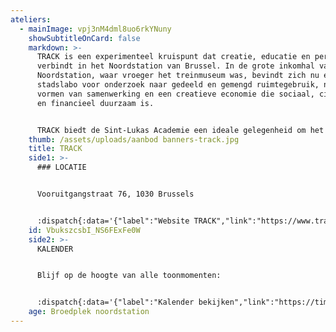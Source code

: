 ```yaml
---
ateliers:
  - mainImage: vpj3nM4dml8uo6rkYNuny
    showSubtitleOnCard: false
    markdown: >-
      TRACK is een experimenteel kruispunt dat creatie, educatie en performance
      verbindt in het Noordstation van Brussel. In de grote inkomhal van het
      Noordstation, waar vroeger het treinmuseum was, bevindt zich nu een
      stadslabo voor onderzoek naar gedeeld en gemengd ruimtegebruik, nieuwe
      vormen van samenwerking en een creatieve economie die sociaal, circulair
      en financieel duurzaam is.


      TRACK biedt de Sint-Lukas Academie een ideale gelegenheid om het werken in situ te onderzoeken en stimuleren; een toon- en maakplek. De ruimte in het Noordstation spreekt tot de verbeelding. Wat gebeurt er als we ateliers hier organiseren en hier in residentie gaan? De semi-publieke ruimte leent zich goed tot het tonen van een proces en eindproducten. In TRACK is ook de mogelijkheid om met verschillende ateliers tegelijkertijd te werken aan cross-over projecten. Daarnaast kan je bij ons een expo-traject volgen waarbij je onder begeleiding de mogelijkheden van het presenteren en cureren van artistiek werk verkent. Het eindproduct van dit traject kan je bewonderen in mei op onze jaarlijkse expo, in TRACK.
    thumb: /assets/uploads/aanbod banners-track.jpg
    title: TRACK
    side1: >-
      ### LOCATIE


      Vooruitgangstraat 76, 1030 Brussels


      :dispatch{:data='{"label":"Website TRACK","link":"https://www.track.brussels/nl-be"}' type='Link'}
    id: VbukszcsbI_NS6FExFe0W
    side2: >-
      KALENDER


      Blijf op de hoogte van alle toonmomenten:


      :dispatch{:data='{"label":"Kalender bekijken","link":"https://timetreeapp.com/public_calendars/sintlukasacademie"}' type='Link'}
    age: Broedplek noordstation
---
```

